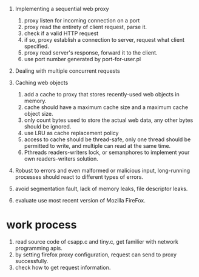1. Implementing a sequential web proxy
    1. proxy listen for incoming connection on a port
    2. proxy read the entirety of client request, parse it.
    3. check if a valid HTTP request
    4. if so, proxy establish a connection to server, request what client specified.
    5. proxy read server's response, forward it to the client.
    6. use port number generated by port-for-user.pl
2. Dealing with multiple concurrent requests

3. Caching web objects
    1. add a cache to proxy that stores recently-used web objects in memory.
    2. cache should have a maximum cache size and a maximum cache object size.
    3. only count bytes used to store the actual web data, any other bytes should be ignored.
    4. use LRU as cache replacement policy
    5. access to cache should be thread-safe, only one thread should be permitted to write, and multiple can read at the same time.
    6. Pthreads readers-writers lock, or semanphores to implement your own readers-writers solution.
4. Robust to errors and even malformed or malicious input, long-running processes should react to different types of errors.
5. avoid segmentation fault, lack of memory leaks, file descriptor leaks.
6. evaluate use most recent version of Mozilla FireFox.


# work process
1. read source code of csapp.c and tiny.c, get familier with network programming apis.
2. by setting firefox proxy configuration, request can send to proxy successfully.
3. check how to get request information.